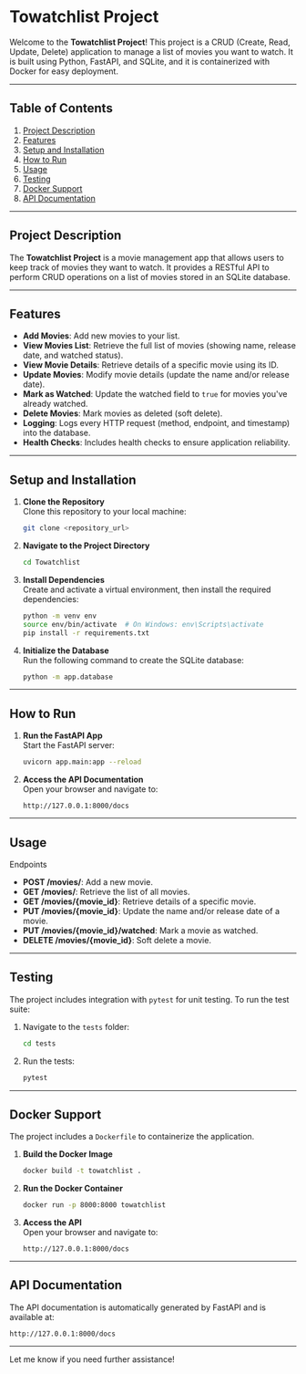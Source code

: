  # Towatchlist Project

 Welcome to the **Towatchlist Project**! This project is a CRUD (Create, Read, Update, Delete) application to manage a list of movies you want to watch. It is built using Python, FastAPI, and SQLite, and it is containerized with Docker for easy deployment.

 ---

 ## Table of Contents

 1. [Project Description](#project-description)
 2. [Features](#features)
 3. [Setup and Installation](#setup-and-installation)
 4. [How to Run](#how-to-run)
 5. [Usage](#usage)
 6. [Testing](#testing)
 7. [Docker Support](#docker-support)
 8. [API Documentation](#api-documentation)

 ---

 ## Project Description

 The **Towatchlist Project** is a movie management app that allows users to keep track of movies they want to watch. It provides a RESTful API to perform CRUD operations on a list of movies stored in an SQLite database.

 ---

 ## Features

 - **Add Movies**: Add new movies to your list.
 - **View Movies List**: Retrieve the full list of movies (showing name, release date, and watched status).
 - **View Movie Details**: Retrieve details of a specific movie using its ID.
 - **Update Movies**: Modify movie details (update the name and/or release date).
 - **Mark as Watched**: Update the watched field to `true` for movies you've already watched.
 - **Delete Movies**: Mark movies as deleted (soft delete).
 - **Logging**: Logs every HTTP request (method, endpoint, and timestamp) into the database.
 - **Health Checks**: Includes health checks to ensure application reliability.

 ---

 ## Setup and Installation

 1. **Clone the Repository**  
    Clone this repository to your local machine:
    ```bash
    git clone <repository_url>
    ```

 2. **Navigate to the Project Directory**  
    ```bash
    cd Towatchlist
    ```

 3. **Install Dependencies**  
    Create and activate a virtual environment, then install the required dependencies:
    ```bash
    python -m venv env
    source env/bin/activate  # On Windows: env\Scripts\activate
    pip install -r requirements.txt
    ```

 4. **Initialize the Database**  
    Run the following command to create the SQLite database:
    ```bash
    python -m app.database
    ```

 ---

 ## How to Run

 1. **Run the FastAPI App**  
    Start the FastAPI server:
    ```bash
    uvicorn app.main:app --reload
    ```

 2. **Access the API Documentation**  
    Open your browser and navigate to:
    ```
    http://127.0.0.1:8000/docs
    ```

 ---

 ## Usage

  Endpoints
 - **POST /movies/**: Add a new movie.
 - **GET /movies/**: Retrieve the list of all movies.
 - **GET /movies/{movie_id}**: Retrieve details of a specific movie.
 - **PUT /movies/{movie_id}**: Update the name and/or release date of a movie.
 - **PUT /movies/{movie_id}/watched**: Mark a movie as watched.
 - **DELETE /movies/{movie_id}**: Soft delete a movie.

 ---

 ## Testing

 The project includes integration with `pytest` for unit testing. To run the test suite:

 1. Navigate to the `tests` folder:
    ```bash
    cd tests
    ```

 2. Run the tests:
    ```bash
    pytest
    ```

 ---

 ## Docker Support

 The project includes a `Dockerfile` to containerize the application.

 1. **Build the Docker Image**  
    ```bash
    docker build -t towatchlist .
    ```

 2. **Run the Docker Container**  
    ```bash
    docker run -p 8000:8000 towatchlist
    ```

 3. **Access the API**  
    Open your browser and navigate to:
    ```
    http://127.0.0.1:8000/docs
    ```

 ---

 ## API Documentation

 The API documentation is automatically generated by FastAPI and is available at:
 ```
 http://127.0.0.1:8000/docs
 ```

 ---

 Let me know if you need further assistance!